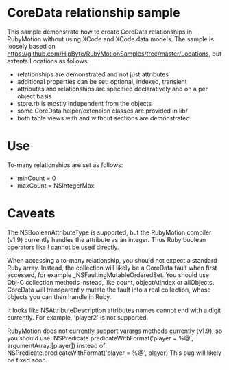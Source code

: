 CoreData relationship sample
=============================

This sample demonstrate how to create CoreData relationships in RubyMotion without using XCode and XCode data models. The sample is loosely based on https://github.com/HipByte/RubyMotionSamples/tree/master/Locations, but extents Locations as follows:

- relationships are demonstrated and not just attributes
- additional properties can be set: optional, indexed, transient
- attributes and relationships are specified declaratively and on a per object basis
- store.rb is mostly independent from the objects
- some CoreData helper/extension classes are provided in lib/
- both table views with and without sections are demonstrated

Use
===

To-many relationships are set as follows:
- minCount = 0
- maxCount = NSIntegerMax



Caveats
=======

The NSBooleanAttributeType is supported, but the RubyMotion compiler (v1.9) currently handles the attribute as an integer. Thus Ruby boolean operators like ! cannot be used directly.

When accessing a to-many relationship, you should not expect a standard Ruby array. Instead, the collection will likely be a CoreData fault when first accessed, for example _NSFaultingMutableOrderedSet. You should use Obj-C collection methods instead, like count, objectAtIndex or allObjects. CoreData will transparently mutate the fault into a real collection, whose objects you can then handle in Ruby.

It looks like NSAttributeDescription attributes names cannot end with a digit currently. For example, 'player2' is not supported.

RubyMotion does not currently support varargs methods currently (v1.9), so you should use:
    NSPredicate.predicateWithFormat('player = %@', argumentArray:[player])
instead of:
    NSPredicate.predicateWithFormat('player = %@', player)
This bug will likely be fixed soon.
